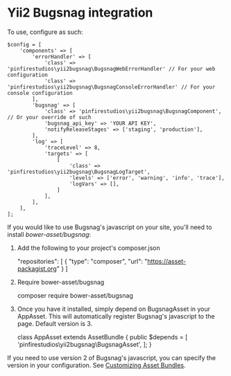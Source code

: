 # Yii2 Bugsnag integration
To use, configure as such:

    $config = [
        'components' => [
            'errorHandler' => [
                'class' => 'pinfirestudios\yii2bugsnag\BugsnagWebErrorHandler' // For your web configuration
                'class' => 'pinfirestudios\yii2bugsnag\BugsnagConsoleErrorHandler' // For your console configuration
            ],
            'bugsnag' => [
                'class' => 'pinfirestudios\yii2bugsnag\BugsnagComponent', // Or your override of such
                'bugsnag_api_key' => 'YOUR API KEY',
                'notifyReleaseStages' => ['staging', 'production'],
            ],
            'log' => [
                'traceLevel' => 8,
                'targets' => [
                    [
                        'class' => 'pinfirestudios\yii2bugsnag\BugsnagLogTarget',
                        'levels' => ['error', 'warning', 'info', 'trace'],
                        'logVars' => [],
                    ]
                ],
            ],
        ],
    ];

If you would like to use Bugsnag's javascript on your site, you'll need to install *bower-asset/bugsnag*:

1. Add the following to your project's composer.json

    "repositories": [
        {
            "type": "composer",
            "url": "https://asset-packagist.org"
        }
    ]

2. Require bower-asset/bugsnag

    composer require bower-asset/bugsnag

3. Once you have it installed, simply depend on BugsnagAsset in your AppAsset.  This will automatically register Bugsnag's javascript to the page.  Default version is 3.
 
    class AppAsset extends AssetBundle
    {
        public $depends = [
            'pinfirestudios\yii2bugsnag\BugsnagAsset',
        ];
    }

If you need to use version 2 of Bugsnag's javascript, you can specify the version in your configuration.  See [Customizing Asset Bundles](http://www.yiiframework.com/doc-2.0/guide-structure-assets.html#customizing-asset-bundles).
